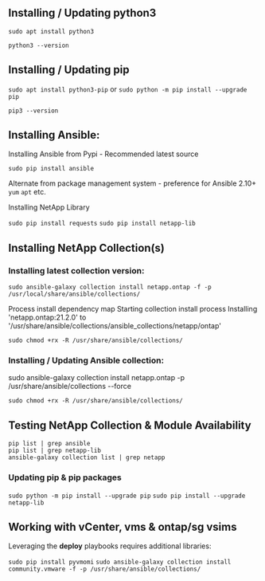 ## Installing / Updating python3

`sudo apt install python3`

`python3 --version`

## Installing / Updating pip

`sudo apt install python3-pip`
or
`sudo python -m pip install --upgrade pip`

`pip3 --version`

## Installing Ansible:

Installing Ansible from Pypi - Recommended latest source

`sudo pip install ansible`

Alternate from package management system - preference for Ansible 2.10+
`yum`
`apt`
etc.

Installing NetApp Library

`sudo pip install requests`
`sudo pip install netapp-lib`

## Installing NetApp Collection(s)

### Installing latest collection version:

`sudo ansible-galaxy collection install netapp.ontap -f -p /usr/local/share/ansible/collections/`

Process install dependency map
Starting collection install process
Installing 'netapp.ontap:21.2.0' to '/usr/share/ansible/collections/ansible_collections/netapp/ontap'

`sudo chmod +rx -R /usr/share/ansible/collections/`

### Installing / Updating Ansible collection:

sudo ansible-galaxy collection install netapp.ontap -p /usr/share/ansible/collections --force

`sudo chmod +rx -R /usr/share/ansible/collections/`

## Testing NetApp Collection & Module Availability

```
pip list | grep ansible 
pip list | grep netapp-lib
ansible-galaxy collection list | grep netapp
```

### Updating pip & pip packages

`sudo python -m pip install --upgrade pip`
`sudo pip install --upgrade netapp-lib`

## Working with vCenter, vms & ontap/sg vsims

Leveraging the **deploy** playbooks requires additional libraries:

`sudo pip install pyvmomi`
`sudo ansible-galaxy collection install community.vmware -f -p /usr/share/ansible/collections/`